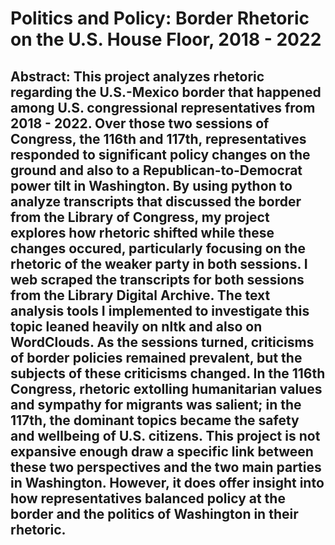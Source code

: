 # Politics and Policy: Border Rhetoric on the U.S. House Floor, 2018 - 2022

## Abstract: This project analyzes rhetoric regarding the U.S.-Mexico border that happened among U.S. congressional representatives from 2018 - 2022. Over those two sessions of Congress, the 116th and 117th, representatives responded to significant policy changes on the ground and also to a Republican-to-Democrat power tilt in Washington. By using python to analyze transcripts that discussed the border from the Library of Congress, my project explores how rhetoric shifted while these changes occured, particularly focusing on the rhetoric of the weaker party in both sessions. I web scraped the transcripts for both sessions from the Library Digital Archive. The text analysis tools I implemented to investigate this topic leaned heavily on nltk and also on WordClouds. As the sessions turned, criticisms of border policies remained prevalent, but the subjects of these criticisms changed. In the 116th Congress, rhetoric extolling humanitarian values and sympathy for migrants was salient; in the 117th, the dominant topics became the safety and wellbeing of U.S. citizens. This project is not expansive enough draw a specific link between these two perspectives and the two main parties in Washington. However, it does offer insight into how representatives balanced policy at the border and the politics of Washington in their rhetoric.     
